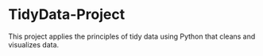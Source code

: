 # TidyData-Project
This project applies the principles of tidy data using Python that cleans and visualizes data.
